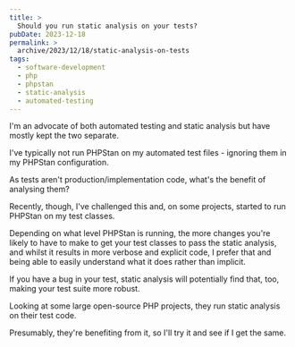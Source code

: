 ```yaml
---
title: >
  Should you run static analysis on your tests?
pubDate: 2023-12-18
permalink: >
  archive/2023/12/18/static-analysis-on-tests
tags:
  - software-development
  - php
  - phpstan
  - static-analysis
  - automated-testing
---
```


I'm an advocate of both automated testing and static analysis but have mostly kept the two separate.

I've typically not run PHPStan on my automated test files - ignoring them in my PHPStan configuration.

As tests aren't production/implementation code, what's the benefit of analysing them?

Recently, though, I've challenged this and, on some projects, started to run PHPStan on my test classes.

Depending on what level PHPStan is running, the more changes you're likely to have to make to get your test classes to pass the static analysis, and whilst it results in more verbose and explicit code, I prefer that and being able to easily understand what it does rather than implicit.

If you have a bug in your test, static analysis will potentially find that, too, making your test suite more robust.

Looking at some large open-source PHP projects, they run static analysis on their test code.

Presumably, they're benefiting from it, so I'll try it and see if I get the same.
